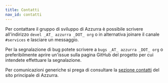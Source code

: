```yaml
---
title: Contatti
nav_id: contatti
---
```


Per contattare il gruppo di sviluppo di Azzurra è possibile scrivere
all'indirizzo `devel _AT_ azzurra _DOT_ org` o in alternativa joinare il canale
`#services` e lasciare un messaggio.

Per la segnalazione di bug potete scrivere a `bugs _AT_ azzurra _DOT_ org` o
preferibilmente aprire un'issue sulla pagina GitHub del progetto per cui
intendete effettuare la segnalazione.

Per comunicazioni generiche si prega di consultare la [sezione contatti][contacts]
del sito principale di Azzurra.


[contacts]: http://www.azzurra.org/contacts.php
